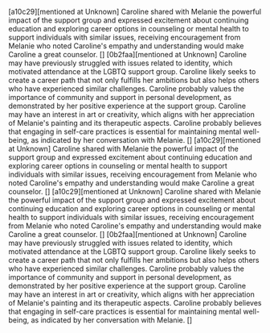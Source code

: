 [a10c29][mentioned at Unknown] Caroline shared with Melanie the powerful impact of the support group and expressed excitement about continuing education and exploring career options in counseling or mental health to support individuals with similar issues, receiving encouragement from Melanie who noted Caroline's empathy and understanding would make Caroline a great counselor. []
[0b2faa][mentioned at Unknown] Caroline may have previously struggled with issues related to identity, which motivated attendance at the LGBTQ support group. Caroline likely seeks to create a career path that not only fulfills her ambitions but also helps others who have experienced similar challenges. Caroline probably values the importance of community and support in personal development, as demonstrated by her positive experience at the support group. Caroline may have an interest in art or creativity, which aligns with her appreciation of Melanie's painting and its therapeutic aspects. Caroline probably believes that engaging in self-care practices is essential for maintaining mental well-being, as indicated by her conversation with Melanie. []
[a10c29][mentioned at Unknown] Caroline shared with Melanie the powerful impact of the support group and expressed excitement about continuing education and exploring career options in counseling or mental health to support individuals with similar issues, receiving encouragement from Melanie who noted Caroline's empathy and understanding would make Caroline a great counselor. []
[a10c29][mentioned at Unknown] Caroline shared with Melanie the powerful impact of the support group and expressed excitement about continuing education and exploring career options in counseling or mental health to support individuals with similar issues, receiving encouragement from Melanie who noted Caroline's empathy and understanding would make Caroline a great counselor. []
[0b2faa][mentioned at Unknown] Caroline may have previously struggled with issues related to identity, which motivated attendance at the LGBTQ support group. Caroline likely seeks to create a career path that not only fulfills her ambitions but also helps others who have experienced similar challenges. Caroline probably values the importance of community and support in personal development, as demonstrated by her positive experience at the support group. Caroline may have an interest in art or creativity, which aligns with her appreciation of Melanie's painting and its therapeutic aspects. Caroline probably believes that engaging in self-care practices is essential for maintaining mental well-being, as indicated by her conversation with Melanie. []
